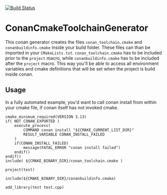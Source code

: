 [![Build Status](https://travis-ci.com/pepe82sh/ConanCmakeToolchainGenerator.svg?branch=master)](https://travis-ci.com/pepe82sh/ConanCmakeToolchainGenerator)


# ConanCmakeToolchainGenerator

This conan generator creates the files `conan_toolchain.cmake`
and `conanbuildinfo.cmake` inside your build folder. These files 
can than be imported in your `CMakeLists.txt`. `conan_toolchain.cmake`
has to be included prior to the `project` macro, while `conanbuildinfo.cmake`
has to be included after the `project` macro.
This way you'll be able to access all environment
variables and cmake definitions that will be set when the project
is build inside conan.

## Usage
In a fully automated example, you'd want to call conan install
from within your cmake file, if conan itself has not invoked
cmake.

```
cmake_minimum_required(VERSION 3.13)
if( NOT CONAN_EXPORTED )
	execute_process(
		COMMAND conan install "${CMAKE_CURRENT_LIST_DIR}"
		RESULT_VARIABLE CONAN_INSTALL_FAILED
	)
	if(CONAN_INSTALL_FAILED)
		message(FATAL_ERROR "conan install failed")
	endif()
endif()
include( ${CMAKE_BINARY_DIR}/conan_toolchain.cmake )

project(test)

include(${CMAKE_BINARY_DIR}/conanbuildinfo.cmake)

add_library(test test.cpp)
```
